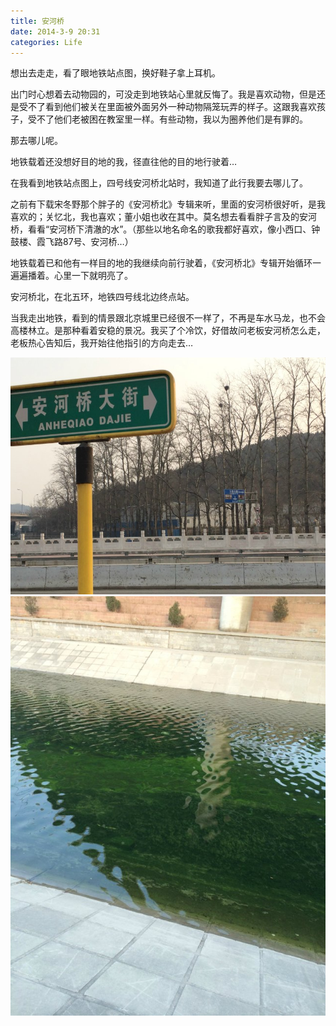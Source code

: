 ```yaml
---
title: 安河桥 
date: 2014-3-9 20:31
categories: Life
---
```


想出去走走，看了眼地铁站点图，换好鞋子拿上耳机。

出门时心想着去动物园的，可没走到地铁站心里就反悔了。我是喜欢动物，但是还是受不了看到他们被关在里面被外面另外一种动物隔笼玩弄的样子。这跟我喜欢孩子，受不了他们老被困在教室里一样。有些动物，我以为圈养他们是有罪的。

那去哪儿呢。

地铁载着还没想好目的地的我，径直往他的目的地行驶着…

在我看到地铁站点图上，四号线安河桥北站时，我知道了此行我要去哪儿了。

之前有下载宋冬野那个胖子的《安河桥北》专辑来听，里面的安河桥很好听，是我喜欢的；关忆北，我也喜欢；董小姐也收在其中。莫名想去看看胖子言及的安河桥，看看“安河桥下清澈的水”。（那些以地名命名的歌我都好喜欢，像小西口、钟鼓楼、霞飞路87号、安河桥…）

地铁载着已和他有一样目的地的我继续向前行驶着，《安河桥北》专辑开始循环一遍遍播着。心里一下就明亮了。

安河桥北，在北五环，地铁四号线北边终点站。

当我走出地铁，看到的情景跟北京城里已经很不一样了，不再是车水马龙，也不会高楼林立。是那种看着安稳的景况。我买了个冷饮，好借故问老板安河桥怎么走，老板热心告知后，我开始往他指引的方向走去…

![安河桥](/image/图/安河桥01.jpg)
![安河桥](/image/图/安河桥02.jpg)
